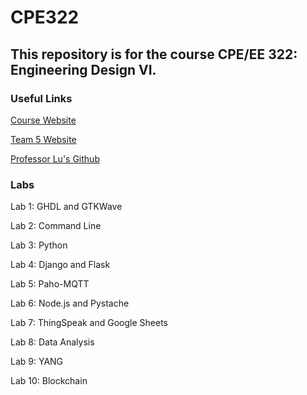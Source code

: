 # CPE322

## This repository is for the course CPE/EE 322: Engineering Design VI.

### Useful Links

[Course Website](https://sites.google.com/view/ece322/home?authuser=0)

[Team 5 Website](https://sites.google.com/stevens.edu/d6group5/home?authuser=1)

[Professor Lu's Github](https://github.com/kevinwlu/iot)

### Labs
Lab 1: GHDL and GTKWave

Lab 2: Command Line

Lab 3: Python

Lab 4: Django and Flask

Lab 5: Paho-MQTT

Lab 6: Node.js and Pystache

Lab 7: ThingSpeak and Google Sheets

Lab 8: Data Analysis

Lab 9: YANG

Lab 10: Blockchain
